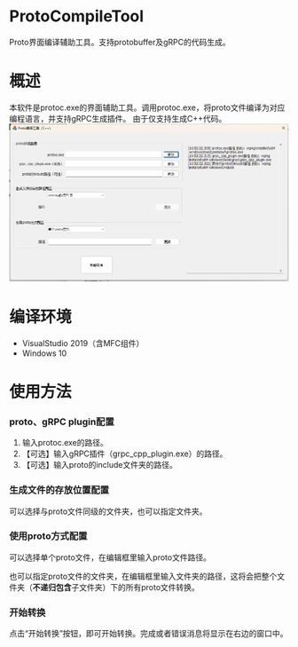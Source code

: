 # ProtoCompileTool
Proto界面编译辅助工具。支持protobuffer及gRPC的代码生成。
# 概述
本软件是protoc.exe的界面辅助工具。调用protoc.exe，将proto文件编译为对应编程语言，并支持gRPC生成插件。
由于仅支持生成C++代码。
![](https://raw.githubusercontent.com/tilongzs/ProtoCompileTool/master/doc/screenshot.png)

# 编译环境

- VisualStudio 2019（含MFC组件）
- Windows 10

# 使用方法

###  proto、gRPC plugin配置
1. 输入protoc.exe的路径。
1. 【可选】输入gRPC插件（grpc_cpp_plugin.exe）的路径。
1. 【可选】输入proto的include文件夹的路径。

###  生成文件的存放位置配置

可以选择与proto文件同级的文件夹，也可以指定文件夹。

### 使用proto方式配置

可以选择单个proto文件，在编辑框里输入proto文件路径。

也可以指定proto文件的文件夹，在编辑框里输入文件夹的路径，这将会把整个文件夹（**不递归包含**子文件夹）下的所有proto文件转换。

### 开始转换

点击“开始转换”按钮，即可开始转换。完成或者错误消息将显示在右边的窗口中。
